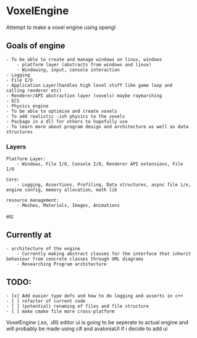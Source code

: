 # VoxelEngine

Attempt to make a voxel engine using opengl

## Goals of engine
    - To be able to create and manage windows on linux, windows 
        - platform layer (abstracts from windows and linux)
        - Windowing, input, console interaction
    - Logging
    - File I/O
    - Application Layer(handles high level stuff like game loop and calling renderer etc)
    - Renderer/API abstraction layer (voxels) maybe raymarching
    - ECS
    - Physics engine
    - To be able to optimise and create voxels
    - To add realistic -ish physics to the voxels
    - Package in a dll for others to hopefully use
    - To learn more about program design and architecture as well as data structures


### Layers

    Platform Layer:
        - Windows, File I/O, Console I/O, Renderer API extensions, File I/O

    Core:
        - Logging, Assertions, Profiling, Data structures, async file i/o, engine config, memory allocation, math lib

    resource management:
        - Meshes, Materials, Images, Animations
etc

## Currently at
    - architecture of the engine
        - Currently making abstract classes for the interface that inherit behaviour from concrete classes through UML diagrams
        - Researching Program architecture

## TODO:
    - [x] Add easier type defs and how to do logging and asserts in c++
    - [ ] refactor of current code
    - [ ] (potential) renaming of files and file structure
    - [ ] make cmake file more cross-platform


VoxelEngine (.so, .dll)
editor ui is going to be seperate to actual engine and will probably be made using c# and avaloniaUI if i decide to add ui

